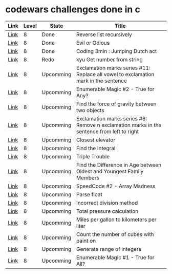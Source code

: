 # codewars challenges done in c

|Link|Level|State|Title|
|----|-----|-----|-----|
|[Link](https://www.codewars.com/kata/57a883cfbb9944a97c000088)|8|Done|Reverse list recursively|
|[Link](https://www.codewars.com/kata/56fcfad9c7e1fa2472000034)|8|Done|Evil or Odious|
|[Link](https://www.codewars.com/kata/570bcd9715944a2c8e000009)|8|Done|Coding 3min : Jumping Dutch act|
|[Link](https://www.codewars.com/kata/57a37f3cbb99449513000cd8)|8|Redo|kyu Get number from string
|[Link](https://www.codewars.com/kata/57fb09ef2b5314a8a90001ed)|8|Upcomming|Exclamation marks series #11: Replace all vowel to exclamation mark in the sentence|
|[Link](https://www.codewars.com/kata/54598e89cbae2ac001001135)|8|Upcomming|Enumerable Magic #2 - True for Any?|
|[Link](https://www.codewars.com/kata/5b609ebc8f47bd595e000627)|8|Upcomming|Find the force of gravity between two objects|
|[Link](https://www.codewars.com/kata/57faf7275c991027af000679)|8|Upcomming|Exclamation marks series #6: Remove n exclamation marks in the sentence from left to right|
|[Link](https://www.codewars.com/kata/5c374b346a5d0f77af500a5a)|8|Upcomming|Closest elevator|
|[Link](https://www.codewars.com/kata/59811fd8a070625d4c000013)|8|Upcomming|Find the Integral|
|[Link](https://www.codewars.com/kata/5704aea738428f4d30000914)|8|Upcomming|Triple Trouble|
|[Link](https://www.codewars.com/kata/5720a1cb65a504fdff0003e2)|8|Upcomming|Find the Difference in Age between Oldest and Youngest Family Members|
|[Link](https://www.codewars.com/kata/56ff6a70e1a63ccdfa0001b1)|8|Upcomming|SpeedCode #2 - Array Madness|
|[Link](https://www.codewars.com/kata/57a386117cb1f31890000039)|8|Upcomming|Parse float|
|[Link](https://www.codewars.com/kata/54d1c59aba326343c80000e7)|8|Upcomming|Incorrect division method|
|[Link](https://www.codewars.com/kata/5b7ea71db90cc0f17c000a5a)|8|Upcomming|Total pressure calculation|
|[Link](https://www.codewars.com/kata/557b5e0bddf29d861400005d)|8|Upcomming|Miles per gallon to kilometers per liter|
|[Link](https://www.codewars.com/kata/5763bb0af716cad8fb000580)|8|Upcomming|Count the number of cubes with paint on|
|[Link](https://www.codewars.com/kata/55eca815d0d20962e1000106)|8|Upcomming|Generate range of integers|
|[Link](https://www.codewars.com/kata/54598d1fcbae2ae05200112c)|8|Upcomming|Enumerable Magic #1 - True for All?|
